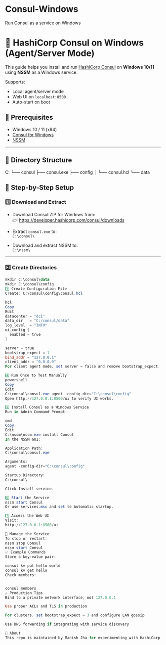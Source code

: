 # Consul-Windows
Run Consul as a service on Windows 

# 🧭 HashiCorp Consul on Windows (Agent/Server Mode)

This guide helps you install and run [HashiCorp Consul](https://developer.hashicorp.com/consul) on **Windows 10/11** using **NSSM** as a Windows service.

Supports:
- Local agent/server mode
- Web UI on `localhost:8500`
- Auto-start on boot



## 🧰 Prerequisites

- Windows 10 / 11 (x64)
- [Consul for Windows](https://developer.hashicorp.com/consul/downloads)
- [NSSM](https://nssm.cc/download)

---

## 📁 Directory Structure

C:
└── consul
├── consul.exe
├── config
│ └── consul.hcl
└── data



## 🚀 Step-by-Step Setup

### 1️⃣ Download and Extract

- Download Consul ZIP for Windows from:  
  👉 https://developer.hashicorp.com/consul/downloads

- Extract `consul.exe` to:  
  `C:\consul\`

- Download and extract NSSM to:  
  `C:\nssm\`

---

### 2️⃣ Create Directories

```powershell
mkdir C:\consul\data
mkdir C:\consul\config
3️⃣ Create Configuration File
Create: C:\consul\config\consul.hcl

hcl
Copy
Edit
datacenter = "dc1"
data_dir   = "C:/consul/data"
log_level  = "INFO"
ui_config {
  enabled = true
}

server = true
bootstrap_expect = 1
bind_addr = "127.0.0.1"
client_addr = "0.0.0.0"
For client agent mode, set server = false and remove bootstrap_expect.

4️⃣ Run Once to Test Manually
powershell
Copy
Edit
C:\consul\consul.exe agent -config-dir="C:\consul\config"
Open http://127.0.0.1:8500/ui to verify UI works.

5️⃣ Install Consul as a Windows Service
Run in Admin Command Prompt:

cmd
Copy
Edit
C:\nssm\nssm.exe install Consul
In the NSSM GUI:

Application Path:
C:\consul\consul.exe

Arguments:
agent -config-dir="C:\consul\config"

Startup Directory:
C:\consul\

Click Install service.

6️⃣ Start the Service
nssm start Consul
Or use services.msc and set to Automatic startup.

7️⃣ Access the Web UI
Visit:
http://127.0.0.1:8500/ui

🔄 Manage the Service
To stop or restart:
nssm stop Consul
nssm start Consul
✅ Example Commands
Store a key-value pair:

consul kv put hello world
consul kv get hello
Check members:


consul members
⚠️ Production Tips
Bind to a private network interface, not 127.0.0.1

Use proper ACLs and TLS in production

For clusters, set bootstrap_expect = 3 and configure LAN gossip

Use DNS forwarding if integrating with service discovery

📂 About
This repo is maintained by Manish Jha for experimenting with HashiCorp Consul on Windows using native tools and service integration.

